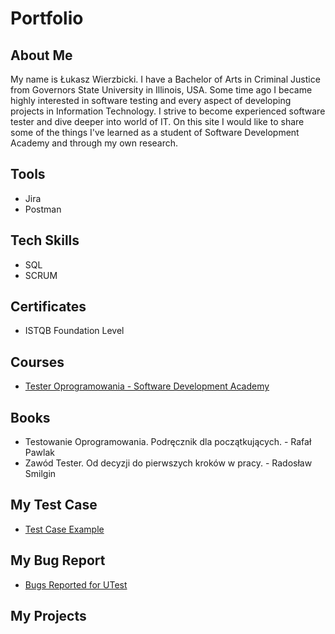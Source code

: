 # Portfolio
## About Me
My name is Łukasz Wierzbicki. I have a Bachelor of Arts in Criminal Justice from Governors State University in Illinois, USA. Some time ago I became highly interested in software testing and every aspect of developing projects in Information Technology. I strive to become experienced software tester and dive deeper into world of IT. On this site I would like to share some of the things I've learned as a student of Software Development Academy and through my own research.
## Tools
* Jira
* Postman
## Tech Skills
* SQL
* SCRUM
## Certificates
* ISTQB Foundation Level
## Courses
* [Tester Oprogramowania - Software Development Academy](https://sdacademy.pl/kursy/kurs-tester-zdalny/)
## Books
* Testowanie Oprogramowania. Podręcznik dla początkujących. - Rafał Pawlak
* Zawód Tester. Od decyzji do pierwszych kroków w pracy. - Radosław Smilgin
## My Test Case
* [Test Case Example](https://docs.google.com/spreadsheets/d/1m-qi12ehwTZVoRI3Y20ECEypfW0hAcsPncVFLEDA38Y/edit?usp=sharing)
## My Bug Report
* [Bugs Reported for UTest](https://docs.google.com/document/d/1wgLxUK43MExvqoYjC0KdCVISPK_Jz6D5DacsZ7l8niA/edit?usp=sharing)
## My Projects

